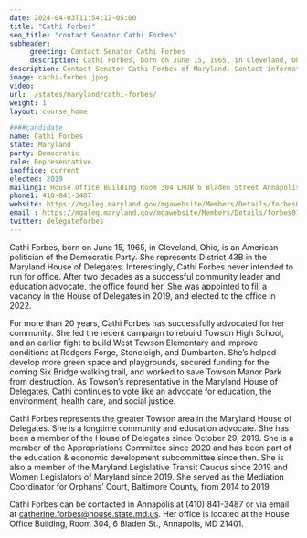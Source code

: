 ```yaml
---
date: 2024-04-03T11:54:12-05:00
title: "Cathi Forbes"
seo_title: "contact Senator Cathi Forbes"
subheader:
     greeting: Contact Senator Cathi Forbes
     description: Cathi Forbes, born on June 15, 1965, in Cleveland, Ohio, is an American politician of the Democratic Party. She represents District 43B in the Maryland House of Delegates. She assumed office on January 11, 2023.
description: Contact Senator Cathi Forbes of Maryland. Contact information for Cathi Forbes includes email address, phone number, and mailing address.
image: cathi-forbes.jpeg
video:
url:  /states/maryland/cathi-forbes/
weight: 1
layout: course_home

####candidate
name: Cathi Forbes
state: Maryland
party: Democratic
role: Representative
inoffice: current
elected: 2019
mailing1: House Office Building Room 304 LHOB 6 Bladen Street Annapolis, MD 21401
phone1: 410-841-3487
website: https://mgaleg.maryland.gov/mgawebsite/Members/Details/forbes01/
email : https://mgaleg.maryland.gov/mgawebsite/Members/Details/forbes01/
twitter: delegateforbes
---
```


Cathi Forbes, born on June 15, 1965, in Cleveland, Ohio, is an American politician of the Democratic Party. She represents District 43B in the Maryland House of Delegates. Interestingly, Cathi Forbes never intended to run for office. After two decades as a successful community leader and education advocate, the office found her. She was appointed to fill a vacancy in the House of Delegates in 2019, and elected to the office in 2022.

For more than 20 years, Cathi Forbes has successfully advocated for her community. She led the recent campaign to rebuild Towson High School, and an earlier fight to build West Towson Elementary and improve conditions at Rodgers Forge, Stoneleigh, and Dumbarton. She’s helped develop more green space and playgrounds, secured funding for the coming Six Bridge walking trail, and worked to save Towson Manor Park from destruction. As Towson’s representative in the Maryland House of Delegates, Cathi continues to vote like an advocate for education, the environment, health care, and social justice.

Cathi Forbes represents the greater Towson area in the Maryland House of Delegates. She is a longtime community and education advocate. She has been a member of the House of Delegates since October 29, 2019. She is a member of the Appropriations Committee since 2020 and has been part of the education & economic development subcommittee since then. She is also a member of the Maryland Legislative Transit Caucus since 2019 and Women Legislators of Maryland since 2019. She served as the Mediation Coordinator for Orphans’ Court, Baltimore County, from 2014 to 2019.

Cathi Forbes can be contacted in Annapolis at (410) 841-3487 or via email at catherine.forbes@house.state.md.us. Her office is located at the House Office Building, Room 304, 6 Bladen St., Annapolis, MD 21401.
